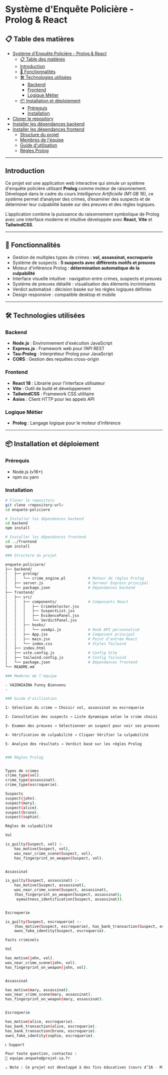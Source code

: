 # Système d'Enquête Policière - Prolog & React

## 📋 Table des matières
- [Système d'Enquête Policière - Prolog \& React](#système-denquête-policière---prolog--react)
  - [📋 Table des matières](#-table-des-matières)
  - [Introduction](#introduction)
  - [🚀 Fonctionnalités](#-fonctionnalités)
  - [🛠️ Technologies utilisées](#️-technologies-utilisées)
    - [Backend](#backend)
    - [Frontend](#frontend)
    - [Logique Métier](#logique-métier)
  - [📦 Installation et déploiement](#-installation-et-déploiement)
    - [Prérequis](#prérequis)
    - [Installation](#installation)
- [Cloner le repository](#cloner-le-repository)
- [Installer les dépendances backend](#installer-les-dépendances-backend)
- [Installer les dépendances frontend](#installer-les-dépendances-frontend)
    - [Structure du projet](#structure-du-projet)
    - [Membres de l'équipe](#membres-de-léquipe)
    - [Guide d'utilisation](#guide-dutilisation)
    - [Règles Prolog](#règles-prolog)

---

## Introduction
Ce projet est une application web interactive qui simule un système d'enquête policière utilisant **Prolog** comme moteur de raisonnement.  
Développé dans le cadre du cours *Intelligence Artificielle (M1 GB 16)*, ce système permet d’analyser des crimes, d’examiner des suspects et de déterminer leur culpabilité basée sur des preuves et des règles logiques.

L’application combine la puissance du raisonnement symbolique de Prolog avec une interface moderne et intuitive développée avec **React**, **Vite** et **TailwindCSS**.

---

## 🚀 Fonctionnalités
- Gestion de multiples types de crimes : **vol, assassinat, escroquerie**  
- Système de suspects : **5 suspects avec différents motifs et preuves**  
- Moteur d'inférence Prolog : **détermination automatique de la culpabilité**  
- Interface visuelle intuitive : navigation entre crimes, suspects et preuves  
- Système de preuves détaillé : visualisation des éléments incriminants  
- Verdict automatisé : décision basée sur les règles logiques définies  
- Design responsive : compatible desktop et mobile  

---

## 🛠️ Technologies utilisées

### Backend
- **Node.js** : Environnement d'exécution JavaScript  
- **Express.js** : Framework web pour l’API REST  
- **Tau-Prolog** : Interpréteur Prolog pour JavaScript  
- **CORS** : Gestion des requêtes cross-origin  

### Frontend
- **React 18** : Librairie pour l’interface utilisateur  
- **Vite** : Outil de build et développement  
- **TailwindCSS** : Framework CSS utilitaire  
- **Axios** : Client HTTP pour les appels API  

### Logique Métier
- **Prolog** : Langage logique pour le moteur d’inférence  

---

## 📦 Installation et déploiement

### Prérequis
- Node.js (v16+)  
- npm ou yarn  

### Installation
```bash
# Cloner le repository
git clone <repository-url>
cd enquete-policiere

# Installer les dépendances backend
cd backend
npm install

# Installer les dépendances frontend
cd ../frontend
npm install

### Structure du projet

enquete-policiere/
├── backend/
│   ├── prolog/
│   │   └── crime_engine.pl          # Moteur de règles Prolog
│   ├── server.js                    # Serveur Express principal
│   └── package.json                 # Dépendances backend
├── frontend/
│   ├── src/
│   │   ├── components/              # Composants React
│   │   │   ├── CrimeSelector.jsx
│   │   │   ├── SuspectList.jsx
│   │   │   ├── EvidencePanel.jsx
│   │   │   └── VerdictPanel.jsx
│   │   ├── hooks/
│   │   │   └── useApi.js            # Hook API personnalisé
│   │   ├── App.jsx                  # Composant principal
│   │   ├── main.jsx                 # Point d’entrée React
│   │   └── index.css                # Styles Tailwind
│   ├── index.html
│   ├── vite.config.js               # Config Vite
│   ├── tailwind.config.js           # Config Tailwind
│   └── package.json                 # Dépendances frontend
└── README.md

### Membres de l'équipe

- VAZONIAINA Funny Bienvenu
-

### Guide d'utilisation

1- Sélection du crime → Choisir vol, assassinat ou escroquerie

2- Consultation des suspects → Liste dynamique selon le crime choisi

3- Examen des preuves → Sélectionner un suspect pour voir ses preuves

4- Vérification de culpabilité → Cliquer Vérifier la culpabilité

5- Analyse des résultats → Verdict basé sur les règles Prolog


### Règles Prolog


Types de crimes
crime_type(vol).
crime_type(assassinat).
crime_type(escroquerie).

Suspects
suspect(john).
suspect(mary).
suspect(alice).
suspect(bruno).
suspect(sophie).

Règles de culpabilité

Vol

is_guilty(Suspect, vol) :-
    has_motive(Suspect, vol),
    was_near_crime_scene(Suspect, vol),
    has_fingerprint_on_weapon(Suspect, vol).


Assassinat

is_guilty(Suspect, assassinat) :-
    has_motive(Suspect, assassinat),
    was_near_crime_scene(Suspect, assassinat),
    (has_fingerprint_on_weapon(Suspect, assassinat);
     eyewitness_identification(Suspect, assassinat)).


Escroquerie

is_guilty(Suspect, escroquerie) :-
    (has_motive(Suspect, escroquerie), has_bank_transaction(Suspect, escroquerie));
    owns_fake_identity(Suspect, escroquerie).

Faits criminels

Vol

has_motive(john, vol).
was_near_crime_scene(john, vol).
has_fingerprint_on_weapon(john, vol).


Assassinat

has_motive(mary, assassinat).
was_near_crime_scene(mary, assassinat).
has_fingerprint_on_weapon(mary, assassinat).


Escroquerie

has_motive(alice, escroquerie).
has_bank_transaction(alice, escroquerie).
has_bank_transaction(bruno, escroquerie).
owns_fake_identity(sophie, escroquerie).

📞 Support

Pour toute question, contactez :
📧 equipe.enquete@projet-ia.fr

⚠️ Note : Ce projet est développé à des fins éducatives (cours d’IA - M1 GB 16). Tous les personnages et scénarios sont fictifs.